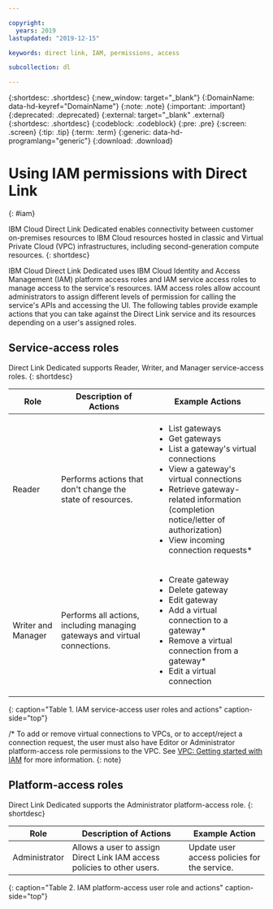 ```yaml
---

copyright:
  years: 2019
lastupdated: "2019-12-15"

keywords: direct link, IAM, permissions, access

subcollection: dl

---
```


{:shortdesc: .shortdesc}
{:new_window: target="_blank"}
{:DomainName: data-hd-keyref="DomainName"}
{:note: .note}
{:important: .important}
{:deprecated: .deprecated}
{:external: target="_blank" .external}
{:shortdesc: .shortdesc}
{:codeblock: .codeblock}
{:pre: .pre}
{:screen: .screen}
{:tip: .tip}
{:term: .term}
{:generic: data-hd-programlang="generic"}
{:download: .download}

# Using IAM permissions with Direct Link
{: #iam}

IBM Cloud Direct Link Dedicated enables connectivity between customer on-premises resources to IBM Cloud resources hosted in classic and Virtual Private Cloud (VPC) infrastructures, including second-generation compute resources.
{: shortdesc}

IBM Cloud Direct Link Dedicated uses IBM Cloud Identity and Access Management (IAM) platform access roles and IAM service access roles to manage access to the service's resources. IAM access roles allow account administrators to assign different levels of permission for calling the service's APIs and accessing the UI. The following tables provide example actions that you can take against the Direct Link service and its resources depending on a user's assigned roles.

## Service-access roles

Direct Link Dedicated supports Reader, Writer, and Manager service-access roles.
{: shortdesc}

| Role | Description of Actions | Example Actions |
|---|---|---|
| Reader | Performs actions that don't change the state of resources. |<ul><li>List gateways</li><li>Get gateways</li><li>List a gateway's virtual connections</li><li>View a gateway's virtual connections</li><li>Retrieve gateway-related information (completion notice/letter of authorization)</li><li>View incoming connection requests* </li></ul>
| Writer and Manager | Performs all actions, including managing gateways and virtual connections. |<ul><li>Create gateway</li><li>Delete gateway</li><li>Edit gateway</li><li>Add a virtual connection to a gateway* </li><li>Remove a virtual connection from a gateway* </li><li>Edit a virtual connection |                     |
{: caption="Table 1. IAM service-access user roles and actions" caption-side="top"}

/* To add or remove virtual connections to VPCs, or to accept/reject a connection request, the user must also have Editor or Administrator platform-access role permissions to the VPC. See [VPC: Getting started with IAM](/docs/vpc?topic=vpc-iam-getting-started) for more information.
{: note}

## Platform-access roles

Direct Link Dedicated supports the Administrator platform-access role.
{: shortdesc}

| Role | Description of Actions | Example Action
|---|---|---|
| Administrator | Allows a user to assign Direct Link IAM access policies to other users. | Update user access policies for the service. |                 |
{: caption="Table 2. IAM platform-access user role and actions" caption-side="top"}
